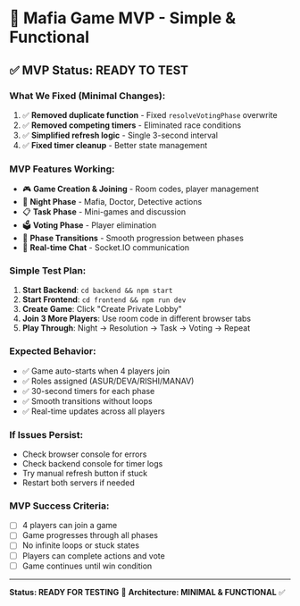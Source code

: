 # 🎯 Mafia Game MVP - Simple & Functional

## **✅ MVP Status: READY TO TEST**

### **What We Fixed (Minimal Changes):**
1. ✅ **Removed duplicate function** - Fixed `resolveVotingPhase` overwrite
2. ✅ **Removed competing timers** - Eliminated race conditions  
3. ✅ **Simplified refresh logic** - Single 3-second interval
4. ✅ **Fixed timer cleanup** - Better state management

### **MVP Features Working:**
- 🎮 **Game Creation & Joining** - Room codes, player management
- 🌙 **Night Phase** - Mafia, Doctor, Detective actions
- 📋 **Task Phase** - Mini-games and discussion
- 🗳️ **Voting Phase** - Player elimination
- 🔄 **Phase Transitions** - Smooth progression between phases
- 💬 **Real-time Chat** - Socket.IO communication

### **Simple Test Plan:**
1. **Start Backend**: `cd backend && npm start`
2. **Start Frontend**: `cd frontend && npm run dev`  
3. **Create Game**: Click "Create Private Lobby"
4. **Join 3 More Players**: Use room code in different browser tabs
5. **Play Through**: Night → Resolution → Task → Voting → Repeat

### **Expected Behavior:**
- ✅ Game auto-starts when 4 players join
- ✅ Roles assigned (ASUR/DEVA/RISHI/MANAV)
- ✅ 30-second timers for each phase
- ✅ Smooth transitions without loops
- ✅ Real-time updates across all players

### **If Issues Persist:**
- Check browser console for errors
- Check backend console for timer logs
- Try manual refresh button if stuck
- Restart both servers if needed

### **MVP Success Criteria:**
- [ ] 4 players can join a game
- [ ] Game progresses through all phases
- [ ] No infinite loops or stuck states
- [ ] Players can complete actions and vote
- [ ] Game continues until win condition

---
**Status: READY FOR TESTING** 🚀
**Architecture: MINIMAL & FUNCTIONAL** ✅
